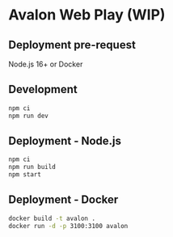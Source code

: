 # Avalon Web Play (WIP)

## Deployment pre-request
Node.js 16+ or Docker

## Development
```bash
npm ci
npm run dev
```

## Deployment - Node.js
```bash
npm ci
npm run build
npm start
```

## Deployment - Docker
```bash
docker build -t avalon .
docker run -d -p 3100:3100 avalon
```